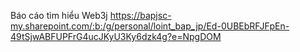 Báo cáo tìm hiểu Web3j https://bapjsc-my.sharepoint.com/:b:/g/personal/loint_bap_jp/Ed-0UBEbRFJFpEn-49tSjwABFUPFrG4ucJKyU3Ky6dzk4g?e=NpgDOM
